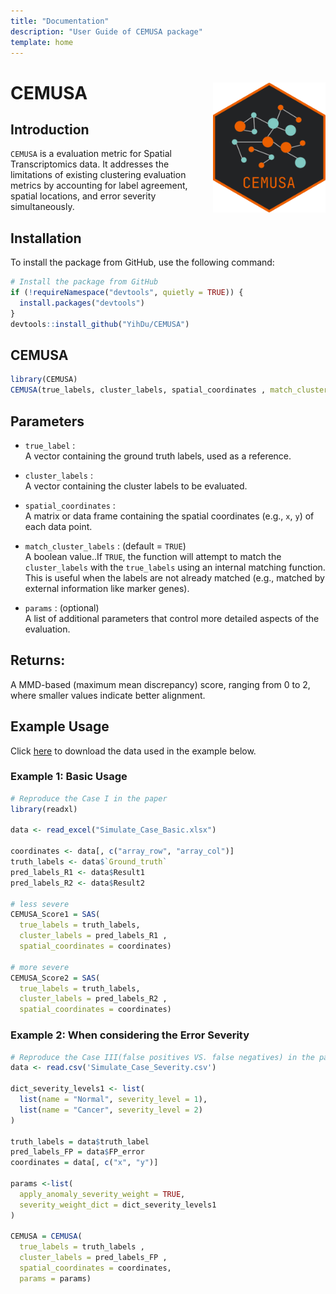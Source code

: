 ```yaml
---
title: "Documentation"
description: "User Guide of CEMUSA package"
template: home
---
```


# CEMUSA <img src="https://raw.githubusercontent.com/YihDu/CEMUSA/main/img/logo.png" width="180" align="right" />

## Introduction

`CEMUSA` is a evaluation metric for Spatial Transcriptomics data. It addresses the limitations of existing clustering evaluation metrics by accounting for label agreement, spatial
locations, and error severity simultaneously.

## Installation

To install the package from GitHub, use the following command:

```r
# Install the package from GitHub
if (!requireNamespace("devtools", quietly = TRUE)) {
  install.packages("devtools")
}
devtools::install_github("YihDu/CEMUSA")
```

## CEMUSA

```r
library(CEMUSA)
CEMUSA(true_labels, cluster_labels, spatial_coordinates , match_cluster_labels = TRUE , params = list)
```

## Parameters
- `true_label` :  
  A vector containing the ground truth labels, used as a reference.

- `cluster_labels` :   
  A vector containing the cluster labels to be evaluated.

- `spatial_coordinates` :   
  A matrix or data frame containing the spatial coordinates (e.g., `x`, `y`) of each data point.

- `match_cluster_labels` : (default =  `TRUE`)    
  A boolean value..If `TRUE`, the function  will attempt to match the `cluster_labels` with the `true_labels` using an internal matching function. This is useful when the labels are not already matched (e.g., matched by external information like marker genes).

- `params` : (optional)   
  A list of additional parameters that control more detailed aspects of the evaluation.

## Returns:
  A MMD-based (maximum mean discrepancy) score, ranging from 0 to 2, where smaller values indicate better alignment.

## Example Usage
Click [here](https://github.com/YihDu/CEMUSA/tree/main/data-raw) to download the data used in the example below.

### Example 1: Basic Usage
```r
# Reproduce the Case I in the paper
library(readxl)

data <- read_excel("Simulate_Case_Basic.xlsx")

coordinates <- data[, c("array_row", "array_col")]
truth_labels <- data$`Ground_truth`
pred_labels_R1 <- data$Result1
pred_labels_R2 <- data$Result2

# less severe
CEMUSA_Score1 = SAS(
  true_labels = truth_labels, 
  cluster_labels = pred_labels_R1 , 
  spatial_coordinates = coordinates)

# more severe
CEMUSA_Score2 = SAS(
  true_labels = truth_labels, 
  cluster_labels = pred_labels_R2 , 
  spatial_coordinates = coordinates)

```

### Example 2: When considering the Error Severity
```r
# Reproduce the Case III(false positives VS. false negatives) in the paper
data <- read.csv('Simulate_Case_Severity.csv')

dict_severity_levels1 <- list(
  list(name = "Normal", severity_level = 1),
  list(name = "Cancer", severity_level = 2)
)

truth_labels = data$truth_label
pred_labels_FP = data$FP_error
coordinates = data[, c("x", "y")]

params <-list(
  apply_anomaly_severity_weight = TRUE,
  severity_weight_dict = dict_severity_levels1
)

CEMUSA = CEMUSA(
  true_labels = truth_labels , 
  cluster_labels = pred_labels_FP , 
  spatial_coordinates = coordinates,
  params = params)
```

<!-- ## Cite `CEMUSA`
Jiaying Hu<sup>†</sup>, Yihang Du<sup>†</sup>, Suyang Hou, Yueyang Ding, Hao Wu and Xiaobo Sun<sup>†</sup>&#35;.*SAS:A clustering evaluation metric for spatial transcriptomics.*,2025 -->







